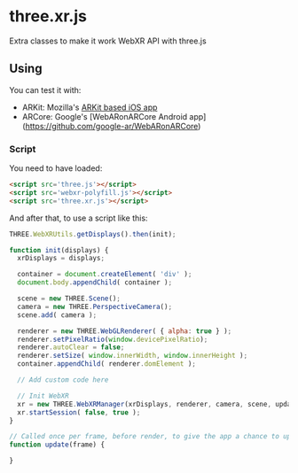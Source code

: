 # three.xr.js
Extra classes to make it work WebXR API with three.js

## Using

You can test it with:
  - ARKit: Mozilla's [ARKit based iOS app](https://github.com/mozilla/webxr-ios)
  - ARCore: Google's [WebARonARCore Android app] (https://github.com/google-ar/WebARonARCore)


### Script

You need to have loaded:
```html
<script src='three.js'></script>
<script src='webxr-polyfill.js'></script>
<script src='three.xr.js'></script>
```

And after that, to use a script like this:
```js
THREE.WebXRUtils.getDisplays().then(init);

function init(displays) {
  xrDisplays = displays;

  container = document.createElement( 'div' );
  document.body.appendChild( container );

  scene = new THREE.Scene();
  camera = new THREE.PerspectiveCamera();
  scene.add( camera );

  renderer = new THREE.WebGLRenderer( { alpha: true } );
  renderer.setPixelRatio(window.devicePixelRatio);
  renderer.autoClear = false;
  renderer.setSize( window.innerWidth, window.innerHeight );
  container.appendChild( renderer.domElement );

  // Add custom code here

  // Init WebXR
  xr = new THREE.WebXRManager(xrDisplays, renderer, camera, scene, update);
  xr.startSession( false, true );
}

// Called once per frame, before render, to give the app a chance to update this.scene
function update(frame) {

}
```
